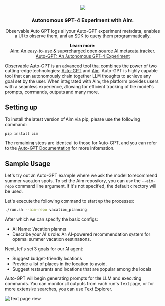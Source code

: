 <div align="center">
  <img src="https://user-images.githubusercontent.com/13848158/225620298-9f9293e9-a138-41fd-bd77-21d53d0490b7.png">
  <h3>
    Autonomous GPT-4 Experiment with Aim.
  </h3>
  Observable Auto GPT logs all your Auto-GPT experiment metadata, enables a UI to observe them, and an SDK to query them programmatically.
  
  <p align="center">
    <strong>Learn more:</strong> </br>
    <a href="https://github.com/aimhubio/aim">Aim: An easy-to-use & supercharged open-source AI metadata tracker.</a> </br>
    <a href="https://github.com/Significant-Gravitas/Auto-GPT">Auto-GPT: An Autonomous GPT-4 Experiment</a>
  </p>
  
</div>


Observable Auto-GPT is an advanced tool that combines the power of two cutting-edge technologies: [Auto-GPT](https://github.com/Significant-Gravitas/Auto-GPT) and [Aim](https://github.com/aimhubio/aim). Auto-GPT is highly capable tool that can autonomously chain together LLM thoughts to achieve any goal set by the user. When integrated with Aim, the platform provides users with a seamless experience, allowing for efficient tracking of the model's prompts, commands, outputs and many more.

## Setting up

To install the latest version of Aim via pip, please use the following command:
```bash
pip install aim
```

The remaining steps are identical to those for Auto-GPT, and you can refer to the [Auto-GPT Documentation](https://significant-gravitas.github.io/Auto-GPT/setup/) for more information.

## Sample Usage

Let's try out an Auto-GPT example where we ask the model to recommend summer vacation spots. To set the Aim repository, you can use the `--aim-repo` command line argument. If it's not specified, the default directory will be used.

Let's execute the following command to start up the processes:
```bash
./run.sh --aim-repo vacation_planning
```

After which we can specify the basic configs:
- AI Name: Vacation planner
- Describe your AI's role: An AI-powered recommendation system for optimal summer vacation destinations.

Next, let's set 3 goals for our AI agent:
- Suggest budget-friendly locations
- Provide a list of places in the location to avoid.
- Suggest restaurants and locations that are popular among the locals

Auto-GPT will begin generating prompts for the LLM and executing commands. You can monitor all outputs from each run's Text page, or for more extensive searches, you can use Text Explorer.

![Text page view](https://user-images.githubusercontent.com/23078323/235255503-b92bc7cb-a576-4db8-812e-80eee911378d.gif)


